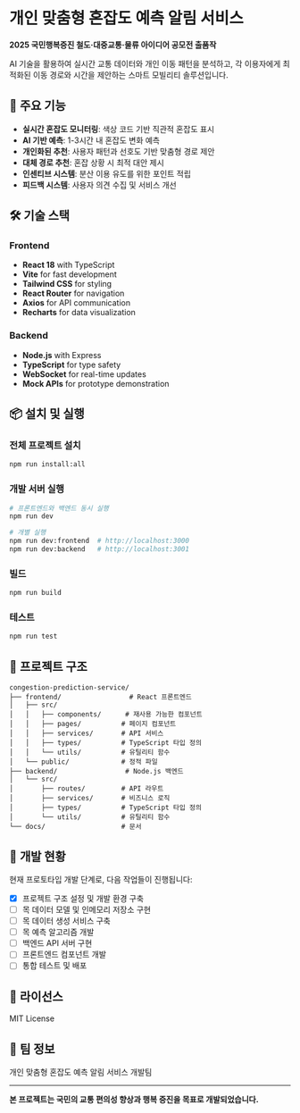 # 개인 맞춤형 혼잡도 예측 알림 서비스

**2025 국민행복증진 철도·대중교통·물류 아이디어 공모전 출품작**

AI 기술을 활용하여 실시간 교통 데이터와 개인 이동 패턴을 분석하고, 각 이용자에게 최적화된 이동 경로와 시간을 제안하는 스마트 모빌리티 솔루션입니다.

## 🚀 주요 기능

- **실시간 혼잡도 모니터링**: 색상 코드 기반 직관적 혼잡도 표시
- **AI 기반 예측**: 1-3시간 내 혼잡도 변화 예측
- **개인화된 추천**: 사용자 패턴과 선호도 기반 맞춤형 경로 제안
- **대체 경로 추천**: 혼잡 상황 시 최적 대안 제시
- **인센티브 시스템**: 분산 이용 유도를 위한 포인트 적립
- **피드백 시스템**: 사용자 의견 수집 및 서비스 개선

## 🛠 기술 스택

### Frontend
- **React 18** with TypeScript
- **Vite** for fast development
- **Tailwind CSS** for styling
- **React Router** for navigation
- **Axios** for API communication
- **Recharts** for data visualization

### Backend
- **Node.js** with Express
- **TypeScript** for type safety
- **WebSocket** for real-time updates
- **Mock APIs** for prototype demonstration

## 📦 설치 및 실행

### 전체 프로젝트 설치
```bash
npm run install:all
```

### 개발 서버 실행
```bash
# 프론트엔드와 백엔드 동시 실행
npm run dev

# 개별 실행
npm run dev:frontend  # http://localhost:3000
npm run dev:backend   # http://localhost:3001
```

### 빌드
```bash
npm run build
```

### 테스트
```bash
npm run test
```

## 📁 프로젝트 구조

```
congestion-prediction-service/
├── frontend/                 # React 프론트엔드
│   ├── src/
│   │   ├── components/      # 재사용 가능한 컴포넌트
│   │   ├── pages/          # 페이지 컴포넌트
│   │   ├── services/       # API 서비스
│   │   ├── types/          # TypeScript 타입 정의
│   │   └── utils/          # 유틸리티 함수
│   └── public/             # 정적 파일
├── backend/                 # Node.js 백엔드
│   └── src/
│       ├── routes/         # API 라우트
│       ├── services/       # 비즈니스 로직
│       ├── types/          # TypeScript 타입 정의
│       └── utils/          # 유틸리티 함수
└── docs/                   # 문서
```

## 🎯 개발 현황

현재 프로토타입 개발 단계로, 다음 작업들이 진행됩니다:

- [x] 프로젝트 구조 설정 및 개발 환경 구축
- [ ] 목 데이터 모델 및 인메모리 저장소 구현
- [ ] 목 데이터 생성 서비스 구축
- [ ] 목 예측 알고리즘 개발
- [ ] 백엔드 API 서버 구현
- [ ] 프론트엔드 컴포넌트 개발
- [ ] 통합 테스트 및 배포

## 📄 라이선스

MIT License

## 👥 팀 정보

개인 맞춤형 혼잡도 예측 알림 서비스 개발팀

---

**본 프로젝트는 국민의 교통 편의성 향상과 행복 증진을 목표로 개발되었습니다.**